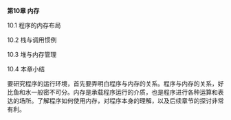 **第10章 内存**

10.1 程序的内存布局

10.2 栈与调用惯例

10.3 堆与内存管理

10.4 本章小结

要研究程序的运行环境，首先要弄明白程序与内存的关系。程序与内存的关系，好比鱼和水一般密不可分。内存是承载程序运行的介质，也是程序进行各种运算和表达的场所。了解程序如何使用内存，对程序本身的理解，以及后续章节的探讨非常有利。